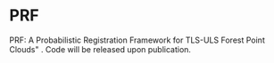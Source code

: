 # PRF
PRF: A Probabilistic Registration Framework for TLS-ULS Forest Point Clouds" . Code will be released upon publication.
